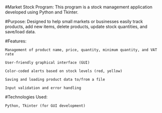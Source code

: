 #Market Stock Program:
    This program is a stock management application developed using Python and Tkinter.

#Purpose:
    Designed to help small markets or businesses easily track products, add new items, delete products, update stock quantities, and save/load data.

#Features:

    Management of product name, price, quantity, minimum quantity, and VAT rate

    User-friendly graphical interface (GUI)

    Color-coded alerts based on stock levels (red, yellow)

    Saving and loading product data to/from a file

    Input validation and error handling

#Technologies Used:

    Python, Tkinter (for GUI development)

